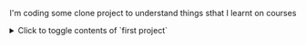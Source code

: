 I'm coding some clone project to understand things sthat I learnt on courses

<details>
<summary>Click to toggle contents of `first project`</summary>

```
![first project](../clone_projects/src/img/cl1.png)
create-update-delete notes
locale storage
```
</details>